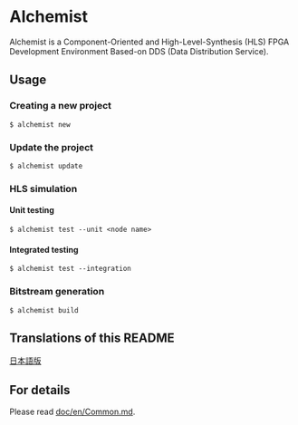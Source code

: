 # Alchemist

Alchemist is a Component-Oriented and High-Level-Synthesis (HLS) FPGA Development Environment Based-on DDS (Data Distribution Service).

## Usage

### Creating a new project

```
$ alchemist new
```

### Update the project

```
$ alchemist update
```

### HLS simulation

#### Unit testing

```
$ alchemist test --unit <node name>
```

#### Integrated testing

```
$ alchemist test --integration
```

### Bitstream generation
```
$ alchemist build
```

## Translations of this README

[日本語版](doc/jp/README.md)

## For details

Please read [doc/en/Common.md](doc/en/Common.md).

